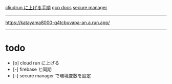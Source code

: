 [cliudrun に上げる手順](https://qiita.com/riku-shiru/items/d3f7dda5a5e87c4b26e9)
[gcp docs](https://cloud.google.com/endpoints/docs/openapi/enable-api?hl=ja#gcloud)
[secure manager](https://www.youtube.com/watch?v=JIE89dneaGo)

---

https://katayama8000-q4tcbuvapa-an.a.run.app/

---

# todo

- [o] cloud run に上げる
- [-] firebase と同期
- [-] secure manager で環境変数を設定
